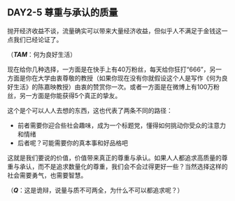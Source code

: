 ## DAY2-5 尊重与承认的质量

抛开经济收益不谈，流量确实可以带来大量经济收益，但似乎人不满足于金钱这一点我们已经论证了。

（**_TAM_**：何为良好生活）

现在给你几种选择，一方面是在快手上有40万粉丝，每天给你狂打“666”，另一方面是你在大学由衷尊敬的教授（如果你现在没有你就假设这个人是写作《何为良好生活》的陈嘉映教授）由衷的赞赏你一次。或者一方面是在微博上有100万粉丝，另一方面是你能获得5个真正的挚友。

这个是个可以人人去想的东西，这也代表了两条不同的路径：

* 前者需要你迎合些社会趣味，成为一个标题党，懂得如何挑动你受众的注意力和情绪
* 后者呢？可能需要你的真本事和好品格吧

这就是我们要说的价值，价值带来真正的尊重与承认。如果人人都追求高质量的尊重与承认，而不是追求数量化的尊重，我们会不会过得更好一些？当然选择这样的社会需要勇气，也需要智慧。

（**_Q_**：这是诡辩，说量与质不可两全，为什么不可以都追求呢？）
